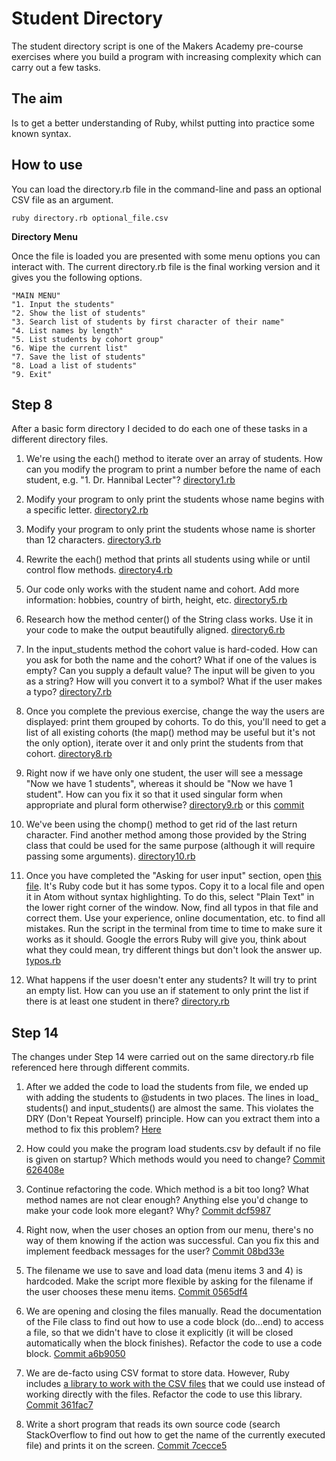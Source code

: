 # Student Directory #

The student directory script is one of the Makers Academy pre-course exercises where you build a program with increasing complexity which can carry out a few tasks.

## The aim

Is to get a better understanding of Ruby, whilst putting into practice some known syntax.

## How to use ##

You can load the directory.rb file in the command-line and pass an optional CSV file as an argument.

```shell
ruby directory.rb optional_file.csv
```

**Directory Menu**

Once the file is loaded you are presented with some menu options you can interact with. The current directory.rb file is the final working version and it gives you the following options.

```shell
"MAIN MENU"
"1. Input the students"
"2. Show the list of students"
"3. Search list of students by first character of their name"
"4. List names by length"
"5. List students by cohort group"
"6. Wipe the current list"
"7. Save the list of students"
"8. Load a list of students"
"9. Exit"
```

## Step 8 ##

After a basic form directory I decided to do each one of these tasks in a different directory files.

1. We're using the each() method to iterate over an array of students. How can you modify the program to print a number before the name of each student, e.g. "1. Dr. Hannibal Lecter"? [directory1.rb](https://github.com/gabokappa/student-directory/blob/master/directory1.rb)

2.  Modify your program to only print the students whose name begins with a specific letter. [directory2.rb](https://github.com/gabokappa/student-directory/blob/master/directory2.rb)

3.  Modify your program to only print the students whose name is shorter than 12 characters. [directory3.rb](https://github.com/gabokappa/student-directory/blob/master/directory3.rb)

4.  Rewrite the each() method that prints all students using while or until control flow methods. [directory4.rb](https://github.com/gabokappa/student-directory/blob/master/directory4.rb)

5.  Our code only works with the student name and cohort. Add more information: hobbies, country of birth, height, etc. [directory5.rb](https://github.com/gabokappa/student-directory/blob/master/directory5.rb)

6.  Research how the method center() of the String class works. Use it in your code to make the output beautifully aligned. [directory6.rb](https://github.com/gabokappa/student-directory/blob/master/directory6.rb)

7.  In the input_students method the cohort value is hard-coded. How can you ask for both the name and the cohort? What if one of the values is empty? Can you supply a default value? The input will be given to you as a string? How will you convert it to a symbol? What if the user makes a typo? [directory7.rb](https://github.com/gabokappa/student-directory/blob/master/directory7.rb)

8.  Once you complete the previous exercise, change the way the users are displayed: print them grouped by cohorts. To do this, you'll need to get a list of all existing cohorts (the  map() method may be useful but it's not the only option), iterate over it and only print the students from that cohort. [directory8.rb](https://github.com/gabokappa/student-directory/blob/master/directory8.rb)

9.  Right now if we have only one student, the user will see a message "Now we have 1 students", whereas it should be "Now we have 1 student". How can you fix it so that it used singular form when appropriate and plural form otherwise? [directory9.rb](https://github.com/gabokappa/student-directory/blob/master/directory9.rb) or this [commit](https://github.com/gabokappa/student-directory/commit/9350425b351f5dad83b1ba0cadccc44f180167c2)

10. We've been using the chomp() method to get rid of the last return character. Find another method among those provided by the String class that could be used for the same purpose (although it will require passing some arguments). [directory10.rb](https://github.com/gabokappa/student-directory/blob/master/directory10.rb)

11. Once you have completed the "Asking for user input" section, open [this file](https://raw.githubusercontent.com/anitacanita/student-directory/master/typos.rb). It's Ruby code but it has some typos. Copy it to a local file and open it in Atom without syntax highlighting. To do this, select "Plain Text" in the lower right corner of the window. Now, find all typos in that file and correct them. Use your experience, online documentation, etc. to find all mistakes. Run the script in the terminal from time to time to make sure it works as it should. Google the errors Ruby will give you, think about what they could mean, try different things but don't look the answer up. [typos.rb](https://github.com/gabokappa/student-directory/blob/master/typos.rb)

12. What happens if the user doesn't enter any students? It will try to print an empty list. How can you use an if statement to only print the list if there is at least one student in there? [directory.rb](https://github.com/gabokappa/student-directory/blob/master/directory.rb)

## Step 14 ##

The changes under Step 14 were carried out on the same directory.rb file referenced here through different commits.

1.  After we added the code to load the students from file, we ended up with adding the students to @students in two places. The lines in load_ students() and  input_students() are almost the same. This violates the DRY (Don't Repeat Yourself) principle. How can you extract them into a method to fix this problem? [Here](https://github.com/gabokappa/student-directory/commit/9350425b351f5dad83b1ba0cadccc44f180167c2)

2.  How could you make the program load students.csv by default if no file is given on startup? Which methods would you need to change? [Commit 626408e](https://github.com/gabokappa/student-directory/commit/626408e9f77e9e37b22ecdc9bbfe2a34fd46c1ec)

3.  Continue refactoring the code. Which method is a bit too long? What method names are not clear enough? Anything else you'd change to make your code look more elegant? Why? [Commit dcf5987](https://github.com/gabokappa/student-directory/commit/dcf5987bc59f43f4e7ed9597854a4bbd13186a8c)

4.  Right now, when the user choses an option from our menu, there's no way of them knowing if the action was successful. Can you fix this and implement feedback messages for the user? [Commit 08bd33e](https://github.com/gabokappa/student-directory/commit/08bd33ee30b2a36ed310cb6a853cf9871c86b237)

5.  The filename we use to save and load data (menu items 3 and 4) is hardcoded. Make the script more flexible by asking for the filename if the user chooses these menu items. [Commit 0565df4](https://github.com/gabokappa/student-directory/commit/0565df42b6352a8d264537b334b2a969a2cb7a26)

6.  We are opening and closing the files manually. Read the documentation of the File class to find out how to use a code block (do...end) to access a file, so that we didn't have to close it explicitly (it will be closed automatically when the block finishes). Refactor the code to use a code block. [Commit a6b9050](https://github.com/gabokappa/student-directory/commit/a6b9050e2adf58c1c7887c75401a50cadb109106)


7.  We are de-facto using CSV format to store data. However, Ruby includes [a library to work with the CSV files](http://ruby-doc.org/stdlib-2.0.0/libdoc/csv/rdoc/CSV.html) that we could use instead of working directly with the files. Refactor the code to use this library. [Commit 361fac7](https://github.com/gabokappa/student-directory/commit/361fac71037c56ff929204254ad2d3b6dd556fcf)

8.  Write a short program that reads its own source code (search StackOverflow to find out how to get the name of the currently executed file) and prints it on the screen. [Commit 7cecce5](https://github.com/gabokappa/student-directory/commit/7cecce55afd0bef985dcadf043255a06d0cd7f32)
